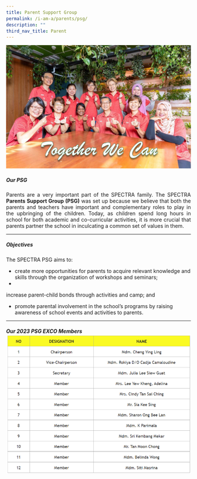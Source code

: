 ```yaml
---
title: Parent Support Group
permalink: /i-am-a/parents/psg/
description: ""
third_nav_title: Parent
---
```

![](/images/PSG-2022-28-July-02-1024x682.png)

##### **Our PSG**
<p></p><p align="justify">Parents are a very important part of the SPECTRA family. The SPECTRA <b>Parents Support Group (PSG)</b> was set up because we believe that both the parents and teachers have important and complementary roles to play in the upbringing of the children. Today, as children spend long hours in school for both academic and co-curricular activities, it is more crucial that parents partner the school in inculcating a common set of values in them.
	
***

##### **Objectives**

The SPECTRA PSG aims to:

+ create more opportunities for parents to acquire relevant knowledge and skills through the organization of workshops and seminars;
+ 
increase parent-child bonds through activities and camp; and
+ promote&nbsp;parental involvement in the school’s programs by raising awareness of school events and activities to parents.
	
***

##### **Our 2023 PSG EXCO Members**![](/images/2023%20psg.png)</p>